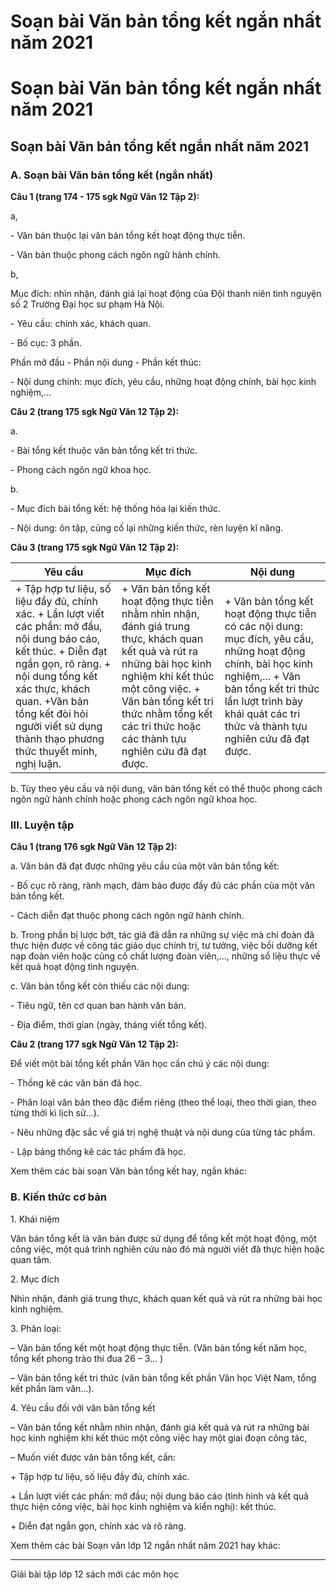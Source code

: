 # Soạn bài Văn bản tổng kết ngắn nhất năm 2021

# Soạn bài Văn bản tổng kết ngắn nhất năm 2021

## Soạn bài Văn bản tổng kết ngắn nhất năm 2021

### **A. Soạn bài Văn bản tổng kết (ngắn nhất)**

**Câu 1 (trang 174 - 175 sgk Ngữ Văn 12 Tập 2):**

a,

\- Văn bản thuộc lại văn bản tổng kết hoạt động thực tiễn.

\- Văn bản thuộc phong cách ngôn ngữ hành chính.

b,

Mục đích: nhìn nhận, đánh giá lại hoạt động của Đội thanh niên tình nguyện số 2 Trường Đại học sư phạm Hà Nội.

\- Yêu cầu: chính xác, khách quan.

\- Bố cục: 3 phần.

Phần mở đầu - Phần nội dung - Phần kết thúc:

\- Nội dung chính: mục đích, yêu cầu, những hoạt động chính, bài học kinh nghiệm,...

**Câu 2 (trang 175 sgk Ngữ Văn 12 Tập 2):**

a. 

\- Bài tổng kết thuộc văn bản tổng kết tri thức.

\- Phong cách ngôn ngữ khoa học.

b.

\- Mục đích bài tổng kết: hệ thống hóa lại kiến thức.

\- Nội dung: ôn tập, củng cố lại những kiến thức, rèn luyện kĩ năng.

**Câu 3 (trang 175 sgk Ngữ Văn 12 Tập 2):**

Yêu cầu | Mục đích | Nội dung  
---|---|---  
\+ Tập hợp tư liệu, số liệu đầy đủ, chính xác. \+ Lần lượt viết các phần: mở đầu, nội dung báo cáo, kết thúc. \+ Diễn đạt ngắn gọn, rõ ràng. \+ nội dung tổng kết xác thực, khách quan.  +Văn bản tổng kết đòi hỏi người viết sử dụng thành thạo phương thức thuyết minh, nghị luận. |  \+ Văn bản tổng kết hoạt động thực tiễn nhằm nhìn nhận, đánh giá trung thực, khách quan kết quả và rút ra những bài học kinh nghiệm khi kết thúc một công việc. \+ Văn bản tổng kết tri thức nhằm tổng kết các tri thức hoặc các thành tựu nghiên cứu đã đạt được. |  \+ Văn bản tổng kết hoạt động thực tiễn có các nội dung: mục đích, yêu cầu, những hoạt động chính, bài học kinh nghiệm,... \+ Văn bản tổng kết tri thức lần lượt trình bày khái quát các tri thức và thành tựu nghiên cứu đã đạt được.  
  
b. Tùy theo yêu cầu và nội dung, văn bản tổng kết có thể thuộc phong cách ngôn ngữ hành chính hoặc phong cách ngôn ngữ khoa học.

### III. Luyện tập

**Câu 1 (trang 176 sgk Ngữ Văn 12 Tập 2):**

a. Văn bản đã đạt được những yêu cầu của một văn bản tổng kết:

\- Bố cục rõ ràng, rành mạch, đảm bảo được đầy đủ các phần của một văn bản tổng kết.

\- Cách diễn đạt thuộc phong cách ngôn ngữ hành chính.

b. Trong phần bị lược bớt, tác giả đã dẫn ra những sự việc mà chi đoàn đã thực hiện được về công tác giáo dục chính trị, tư tưởng, việc bồi dưỡng kết nạp đoàn viên hoặc củng cố chất lượng đoàn viên,..., những số liệu thực về kết quả hoạt động tình nguyện.

c. Văn bản tổng kết còn thiếu các nội dung:

\- Tiêu ngữ, tên cơ quan ban hành văn bản.

\- Địa điểm, thời gian (ngày, tháng viết tổng kết).

**Câu 2 (trang 177 sgk Ngữ Văn 12 Tập 2):**

Để viết một bài tổng kết phần Văn học cần chú ý các nội dung:

\- Thống kê các văn bản đã học.

\- Phân loại văn bản theo đặc điểm riêng (theo thể loại, theo thời gian, theo từng thời kì lịch sử...).

\- Nêu những đặc sắc về giá trị nghệ thuật và nội dung của từng tác phẩm.

\- Lập bảng thống kê các tác phẩm đã học.

Xem thêm các bài soạn Văn bản tổng kết hay, ngắn khác:

### **B. Kiến thức cơ bản**

1\. Khái niệm

Văn bản tổng kết là văn bản được sử dụng để tổng kết một hoạt động, một công việc, một quá trình nghiên cứu nào đó mà người viết đã thực hiện hoặc quan tâm.

2\. Mục đích

Nhìn nhận, đánh giá trung thực, khách quan kết quả và rút ra những bài học kinh nghiệm.

3\. Phân loại:

– Văn bản tổng kết một hoạt động thực tiễn. (Văn bản tổng kết năm học, tổng kết phong trào thi đua 26 – 3… )

– Văn bản tổng kết tri thức (văn bản tổng kết phần Văn học Việt Nam, tổng kết phần làm văn…).

4\. Yêu cầu đối với văn bản tổng kết

– Văn bản tổng kết nhằm nhìn nhận, đánh giá kết quả và rút ra những bài học kinh nghiệm khi kết thúc một công việc hay một giai đoạn công tác,

– Muốn viết được văn bản tổng kết, cần:

\+ Tập hợp tư liệu, số liệu đầy đủ, chính xác.

\+ Lần lượt viết các phần: mở đầu; nội dung báo cáo (tình hình và kết quả thực hiện công việc, bài học kinh nghiệm và kiển nghị): kết thúc.

\+ Diễn đạt ngắn gọn, chính xác và rõ ràng.

Xem thêm các bài Soạn văn lớp 12 ngắn nhất năm 2021 hay khác:

* * *

Giải bài tập lớp 12 sách mới các môn học
